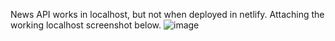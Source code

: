 News API works in localhost, but not when deployed in netlify.
Attaching the working localhost screenshot below.
![image](https://user-images.githubusercontent.com/85095475/151671003-4b6edf43-88e5-45dc-84f0-637d0d7e31e3.png)

